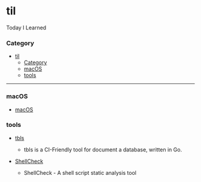 # til
Today I Learned

### Category

- [til](#til)
    - [Category](#category)
    - [macOS](#macos)
    - [tools](#tools)

---
### macOS

- [macOS](macOS/README.md)

### tools

- [tbls](https://github.com/k1LoW/tbls)
  - tbls is a CI-Friendly tool for document a database, written in Go.

- [ShellCheck](https://github.com/koalaman/shellcheck)
  - ShellCheck - A shell script static analysis tool
